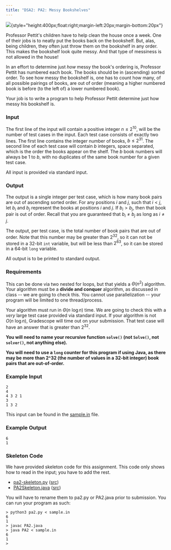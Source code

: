 ```yaml
---
title: "DSA2: PA2: Messy Bookshelves"
---
```


![](https://webstockreview.net/images/bookshelf-clipart-messy-6.jpg){style="height:400px;float:right;margin-left:20px;margin-bottom:20px"}

Professor Pettit's children have to help clean the house once a week.  One of their jobs is to neatly put the books back on the bookshelf.  But, alas, being children, they often just throw them on the bookshelf in any order.  This makes the bookshelf look quite messy.  And that type of messiness is not allowed in the house!

In an effort to determine just *how* messy the book's ordering is, Professor Pettit has numbered each book.  The books should be in (ascending) sorted order.  To see how messy the bookshelf is, one has to count how many, of all possible pairings of books, are out of order (meaning a higher numbered book is before (to the left of) a lower numbered book).

Your job is to write a program to help Professor Pettit determine just how messy his bookshelf is.



### Input

The first line of the input will contain a positive integer $n \le 2^10$, will be the number of test cases in the input.  Each test case consists of exactly two lines.  The first line contains the integer number of books, $b \le 2^{31}$.  The second line of each test case will contain $b$ integers, space separated, which is the order the books appear on the shelf.  The $b$ book numbers will always be 1 to $b$, with no duplicates of the same book number for a given test case.

All input is provided via standard input.


### Output

The output is a single integer per test case, which is how many book pairs are out of ascending sorted order.  For any positions $i$ and $j$, such that $i < j$, let $b_i$ and $b_j$ represent the books at positions $i$ and $j$.  If $b_i > b_j$, then that book pair is out of order.  Recall that you are guaranteed that $b_i \ne b_j$ as long as $i \ne j$.  

The output, per test case, is the total number of book pairs that are out of order.  Note that this number may be greater than $2^{32}$, so it can not be stored in a 32-bit `int` variable, but will be less than $2^{63}$, so it can be stored in a 64-bit `long` variable.

All output is to be printed to standard output.

### Requirements

This can be done via two nested for loops, but that yields a $\Theta(n^2)$ algorithm.  Your algorithm must be a **divide and conquer** algorithm, as discussed in class -- we are going to check this.  You cannot use parallelization -- your program will be limited to one thread/process.

Your algorithm must run in $\Theta(n\ \log n)$ time.  We are going to check this with a *very* large test case provided via standard input.  If your algorithm is not $O(n\ \log n)$, Gradescope will time out on your submission.  That test case will have an answer that is greater than $2^{32}$.

**You will need to name your recursive function `solve()` (not `Solve()`, not `solver()`, not anything else).**

**You will need to use a `long` counter for this program if using Java, as there may be more than 2^32 (the number of values in a 32-bit integer) book pairs that are out-of-order.**

### Example Input

```
2
4
4 3 2 1
3
1 3 2
```

This input can be found in the [sample.in](sample.in) file.

### Example Output

```
6
1
```

### Skeleton Code

We have provided skeleton code for this assignment.  This code only shows how to read in the input; you have to add the rest.

- [pa2-skeleton.py](pa2-skeleton.py.html) ([src](pa2-skeleton.py))
- [PA2Skeleton.java](PA2Skeleton.java.html) ([src](PA2Skeleton.java))

You will have to rename them to pa2.py or PA2.java prior to submission.  You can run your program as such:

```
> python3 pa2.py < sample.in
6
1
> javac PA2.java
> java PA2 < sample.in
6
1
>
```




